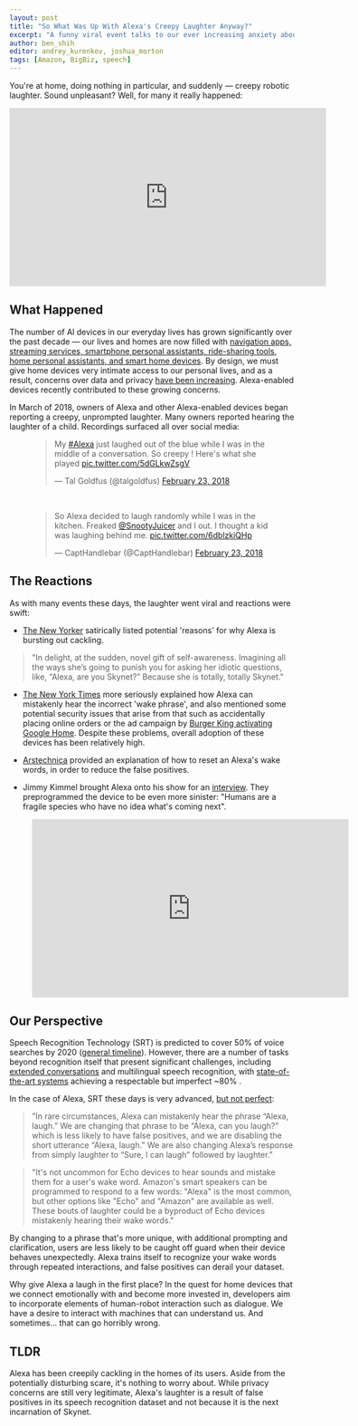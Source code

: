 ```yaml
---
layout: post
title: "So What Was Up With Alexa's Creepy Laughter Anyway?"
excerpt: "A funny viral event talks to our ever increasing anxiety about AI and pervasive technology"
author: ben_shih
editor: andrey_kurenkov, joshua_morton
tags: [Amazon, BigBiz, speech]
---
```


You're at home, doing nothing in particular, and suddenly — creepy robotic laughter. Sound unpleasant? Well, for many it really happened:

<iframe width="560" height="315" src="https://www.youtube.com/embed/p8phGxzUC_Y" frameborder="0" allow="autoplay; encrypted-media" allowfullscreen></iframe>

## What Happened

The number of AI devices in our everyday lives has grown significantly over the past decade — our lives and homes are now filled with [navigation apps, streaming services, smartphone personal assistants, ride-sharing tools, home personal assistants, and smart home devices](https://www.nytimes.com/2018/03/08/business/alexa-laugh-amazon-echo.html). By design, we must give home devices very intimate access to our personal lives, and as a result, concerns over data and privacy [have been increasing](https://www.wired.com/story/mark-zuckerberg-congress-day-two/). Alexa-enabled devices recently contributed to these growing concerns. 

In March of 2018, owners of Alexa and other Alexa-enabled devices began reporting a creepy, unprompted laughter. Many owners reported hearing the laughter of a child. Recordings surfaced all over social media: 
<figure>
<blockquote class="twitter-tweet" data-lang="en"><p lang="en" dir="ltr">My <a href="https://twitter.com/hashtag/Alexa?src=hash&amp;ref_src=twsrc%5Etfw">#Alexa</a> just laughed out of the blue while I was in the middle of a conversation.  So creepy ! Here&#39;s what she played <a href="https://t.co/5dGLkwZsgV">pic.twitter.com/5dGLkwZsgV</a></p>&mdash; Tal Goldfus (@talgoldfus) <a href="https://twitter.com/talgoldfus/status/967177280605835268?ref_src=twsrc%5Etfw">February 23, 2018</a></blockquote>
<script async src="https://platform.twitter.com/widgets.js" charset="utf-8"></script>
<br>
<blockquote class="twitter-tweet" data-lang="en"><p lang="en" dir="ltr">So Alexa decided to laugh randomly while I was in the kitchen. Freaked <a href="https://twitter.com/SnootyJuicer?ref_src=twsrc%5Etfw">@SnootyJuicer</a> and I out. I thought a kid was laughing behind me. <a href="https://t.co/6dblzkiQHp">pic.twitter.com/6dblzkiQHp</a></p>&mdash; CaptHandlebar (@CaptHandlebar) <a href="https://twitter.com/CaptHandlebar/status/966838302224666624?ref_src=twsrc%5Etfw">February 23, 2018</a></blockquote>
<script async src="https://platform.twitter.com/widgets.js" charset="utf-8"></script>
</figure>

## The Reactions

As with many events these days, the laughter went viral and reactions were swift:

* [The New Yorker](https://www.newyorker.com/humor/daily-shouts/why-is-alexa-laughing-some-theories) satirically listed potential 'reasons' for why Alexa is bursting out cackling. 

> "In delight, at the sudden, novel gift of self-awareness.
> Imagining all the ways she’s going to punish you for asking her idiotic questions, like, “Alexa, are you Skynet?”
> Because she is totally, totally Skynet."

* [The New York Times](https://www.nytimes.com/2018/03/08/business/alexa-laugh-amazon-echo.html) more seriously explained how Alexa can mistakenly hear the incorrect 'wake phrase', and also mentioned some potential security issues that arise from that such as accidentally placing online orders or the ad campaign by [Burger King activating Google Home](https://www.nytimes.com/2017/04/12/business/burger-king-tv-ad-google-home.html). Despite these problems, overall adoption of these devices has been relatively high.

* [Arstechnica](https://arstechnica.com/gadgets/2018/03/unprompted-creepy-laughing-from-alexa-is-freaking-out-echo-users/) provided an explanation of how to reset an Alexa's wake words, in order to reduce the false positives.

* Jimmy Kimmel brought Alexa onto his show for an [interview](https://www.youtube.com/watch?v=tMJm4cZ9yxQ). They preprogrammed the device to be even more sinister: "Humans are a fragile species who have no idea what's coming next".

<figure>
<iframe width="560" height="315" src="https://www.youtube.com/embed/tMJm4cZ9yxQ" frameborder="0" allow="autoplay; encrypted-media" allowfullscreen></iframe>
</figure>

## Our Perspective

Speech Recognition Technology (SRT) is predicted to cover 50% of voice searches by 2020 ([general timeline](https://medium.com/swlh/the-past-present-and-future-of-speech-recognition-technology-cf13c179aaf)). However, there are a number of tasks beyond recognition itself that present significant challenges, including [extended conversations](https://www.technologyreview.com/s/608571/alexa-understand-me/) and multilingual speech recognition, with [state-of-the-art systems](http://ieeexplore.ieee.org/iel7/4200690/5418892/06935076.pdf) achieving a respectable but imperfect ~80% .

In the case of Alexa, SRT these days is very advanced, [but not perfect](https://mashable.com/2018/03/07/why-amazon-alexa-laughing/):

> "In rare circumstances, Alexa can mistakenly hear the phrase “Alexa, laugh.” We are changing that phrase to be “Alexa, can you laugh?” which is less likely to have false positives, and we are disabling the short utterance “Alexa, laugh.” We are also changing Alexa’s response from simply laughter to “Sure, I can laugh” followed by laughter."

> "It's not uncommon for Echo devices to hear sounds and mistake them for a user's wake word. Amazon's smart speakers can be programmed to respond to a few words: "Alexa" is the most common, but other options like "Echo" and "Amazon" are available as well. These bouts of laughter could be a byproduct of Echo devices mistakenly hearing their wake words."

By changing to a phrase that's more unique, with additional prompting and clarification, users are less likely to be caught off guard when their device behaves unexpectedly. Alexa trains itself to recognize your wake words through repeated interactions, and false positives can derail your dataset. 

Why give Alexa a laugh in the first place? In the quest for home devices that we connect emotionally with and become more invested in, developers aim to incorporate elements of human-robot interaction such as dialogue. We have a desire to interact with machines that can understand us. And sometimes... that can go horribly wrong.


## TLDR

Alexa has been creepily cackling in the homes of its users. Aside from the potentially disturbing scare, it's nothing to worry about. While privacy concerns are still very legitimate, Alexa's laughter is a result of false positives in its speech recognition dataset and not because it is the next incarnation of Skynet.
